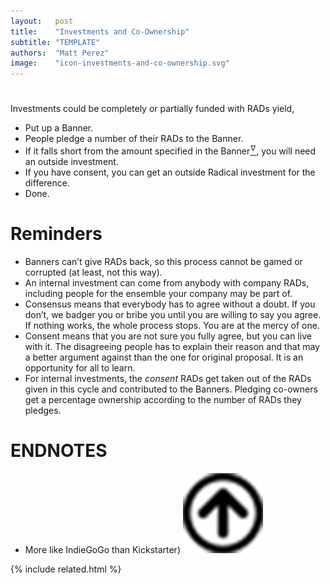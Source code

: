 ```yaml
---
layout:   post
title:    "Investments and Co-Ownership"
subtitle: "TEMPLATE"
authors:  "Matt Perez"
image:    "icon-investments-and-co-ownership.svg"
---
```


<div style="display:none;">
 <p>Investments could be funded with <span class="_paradigm">RAD</span>s yield.</p>
</div>

<h1></h1>
 <p>Investments could be completely or partially funded with <span class="_paradigm">RAD</span>s yield,</p>
  <ul>
   <li>Put up a <span class="_paradigm">Banner</span>.</li>
   <li>People pledge a number of their <span class="_paradigm">RAD</span>s to the <span class="_paradigm">Banner</span>.</li>
   <li>If it falls short from the amount specified in the <span class="_paradigm">Banner</span><a href="#en01"><sup id="bm01">&hairsp;&nabla;&hairsp;</sup></a>, you will need an outside investment.</li>
   <li>If you have consent, you can get an outside <span class="_paradigm">Radical</span> investment for the difference.</li>
   <li>Done.</li>
  </ul>

<h1>Reminders</h1>
 <ul>
  <li><span class="_paradigm">Banner</span>s can&rsquo;t give <span class="_paradigm">RAD</span>s back, so this process cannot be gamed or corrupted (at least, not this way).</li>
  <li>An internal investment can come from anybody with company <span class="_paradigm">RAD</span>s, including people for the ensemble your company may be part of.</li>
  <li>Consensus means that everybody has to agree without a doubt. If you don&rsquo;t, we badger you or bribe you until you are willing to say you agree. If nothing works, the whole process stops. You are at the mercy of one.</li>
  <li>Consent means that you are not sure you fully agree, but you can live with it. The disagreeing people has to explain their reason and that may a better argument against than the one for original proposal. It is an opportunity for all to learn.</li>
  <li>For internal investments, the <em>consent</em> <span class="_paradigm">RAD</span>s get taken out of the <span class="_paradigm">RAD</span>s given in this cycle and contributed to the <span class="_paradigm">Banner</span>s. Pledging co-owners get a percentage ownership according to the number of <span class="_paradigm">RAD</span>s they pledges.</li>
 </ul>

<h1 class="_section">ENDNOTES</h1>
 <ul>
  <li id="en01">
   <p class="_list-item">
    More like IndieGoGo than Kickstarter)
    <a class="_uparrow" href="#bm01"><img src="/assets/img/arrow-up-icon.png"></a>
   </p>
  </li>
 </ul>

{% include related.html %}
